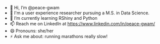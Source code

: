 - 👋 Hi, I’m @peace-gwam
- 👀 I'm a user experience researcher pursuing a M.S. in Data Science.
- 🌱 I’m currently learning RShiny and Python
- 📫 Reach me on LinkedIn at https://www.linkedin.com/in/peace-gwam/
- 😄 Pronouns: she/her
- ⚡ Ask me about: running marathons really slow!

<!---
peace-gwam/peace-gwam is a ✨ special ✨ repository because its `README.md` (this file) appears on your GitHub profile.
You can click the Preview link to take a look at your changes.
--->
